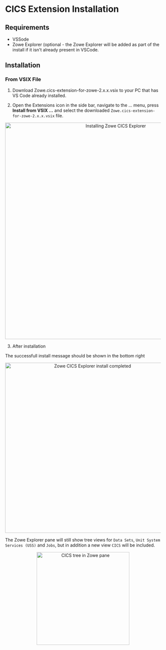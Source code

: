 # CICS Extension Installation

## Requirements

- VSSode
- Zowe Explorer (optional - the Zowe Explorer will be added as part of the install if it isn't already present in VSCode.

## Installation

### From VSIX File

1. Download Zowe.cics-extension-for-zowe-2.x.x.vsix to your PC that has VS Code already installed.

2. Open the Extensions icon in the side bar, navigate to the ... menu, press **Install from VSIX ...** and select the downloaded `Zowe.cics-extension-for-zowe-2.x.x.vsix` file.

<p align="center">
<img src="./images/zowe-cics-explorer-install.gif" alt="Installing Zowe CICS Explorer" width="700px"/> 
</p>

3. After installation

The successfull install message should be shown in the bottom right

<p align="center">
<img src="./images/info-message-install-completed.png" alt="Zowe CICS Explorer install completed" width="550px"/> 
</p>

The Zowe Explorer pane will still show tree views for `Data Sets`, `Unit System Services (USS)` and `Jobs`, but in addition a new view `CICS` will be included.

<p align="center">
<img src="./images/cics-tree-in-zowe-pane.png" alt="CICS tree in Zowe pane" width="300px"/> 
</p>
